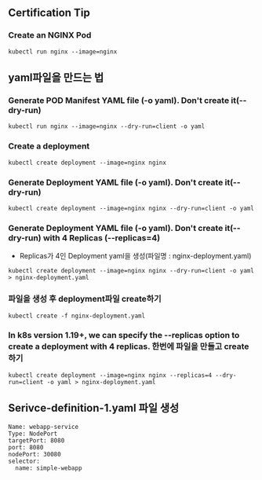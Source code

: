 ## Certification Tip

### Create an NGINX Pod

```
kubectl run nginx --image=nginx
```

## yaml파일을 만드는 법

### Generate POD Manifest YAML file (-o yaml). Don't create it(--dry-run)

```
kubectl run nginx --image=nginx --dry-run=client -o yaml
```

### Create a deployment

```
kubectl create deployment --image=nginx nginx
```

### Generate Deployment YAML file (-o yaml). Don't create it(--dry-run)

```
kubectl create deployment --image=nginx nginx --dry-run=client -o yaml
```

### Generate Deployment YAML file (-o yaml). Don't create it(--dry-run) with 4 Replicas (--replicas=4)

- Replicas가 4인 Deployment yaml을 생성(파일명 : nginx-deployment.yaml)


```
kubectl create deployment --image=nginx nginx --dry-run=client -o yaml > nginx-deployment.yaml
```
### 파일을 생성 후 deployment파일 create하기
```
kubectl create -f nginx-deployment.yaml
```

### In k8s version 1.19+, we can specify the --replicas option to create a deployment with 4 replicas. 한번에 파일을 만들고 create하기

```
kubectl create deployment --image=nginx nginx --replicas=4 --dry-run=client -o yaml > nginx-deployment.yaml
```
## Serivce-definition-1.yaml 파일 생성
```
Name: webapp-service
Type: NodePort
targetPort: 8080
port: 8080
nodePort: 30080
selector:
  name: simple-webapp
 ```
  
